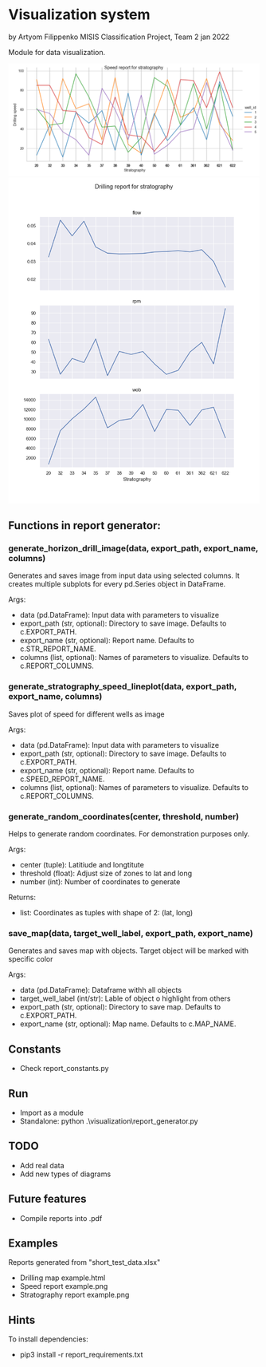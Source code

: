 # Visualization system
by Artyom Filippenko
MISIS Classification Project, Team 2
jan 2022


Module for data visualization.

![изображение](https://github.com/KseniiaKolesnichenko/MISIS-recomendation-systems-/blob/main/visualization/Speed%20report%20example.png)
![изображение](https://github.com/KseniiaKolesnichenko/MISIS-recomendation-systems-/blob/main/visualization/Stratography%20report%20example.png)


## Functions in report generator:
### generate_horizon_drill_image(data, export_path, export_name, columns)
Generates and saves image from input data using selected columns.
It creates multiple subplots for every pd.Series object in DataFrame.

Args:
- data (pd.DataFrame): Input data with parameters to visualize
- export_path (str, optional): Directory to save image. Defaults to c.EXPORT_PATH.
- export_name (str, optional): Report name. Defaults to c.STR_REPORT_NAME.
- columns (list, optional): Names of parameters to visualize. Defaults to c.REPORT_COLUMNS.

### generate_stratography_speed_lineplot(data, export_path, export_name, columns)
Saves plot of speed for different wells as image

Args:
- data (pd.DataFrame): Input data with parameters to visualize
- export_path (str, optional): Directory to save image. Defaults to c.EXPORT_PATH.
- export_name (str, optional): Report name. Defaults to c.SPEED_REPORT_NAME.
- columns (list, optional): Names of parameters to visualize. Defaults to c.REPORT_COLUMNS.


### generate_random_coordinates(center, threshold, number)
Helps to generate random coordinates.
For demonstration purposes only.

Args:
- center (tuple): Latitiude and longtitute
- threshold (float): Adjust size of zones to lat and long
- number (int): Number of coordinates to generate

Returns:
- list: Coordinates as tuples with shape of 2: (lat, long)

### save_map(data, target_well_label, export_path, export_name)
Generates and saves map with objects.
Target object will be marked with specific color

Args:
- data (pd.DataFrame): Dataframe withh all objects
- target_well_label (int/str): Lable of object o highlight from others
- export_path (str, optional): Directory to save map. Defaults to c.EXPORT_PATH.
- export_name (str, optional): Map name. Defaults to c.MAP_NAME.

## Constants
- Check report_constants.py

## Run
- Import as a module
- Standalone: python .\visualization\report_generator.py

## TODO
- Add real data
- Add new types of diagrams

## Future features
- Compile reports into .pdf

## Examples
Reports generated from "short_test_data.xlsx"
- Drilling map example.html
- Speed report example.png
- Stratography report example.png

## Hints
To install dependencies:
- pip3 install -r report_requirements.txt
